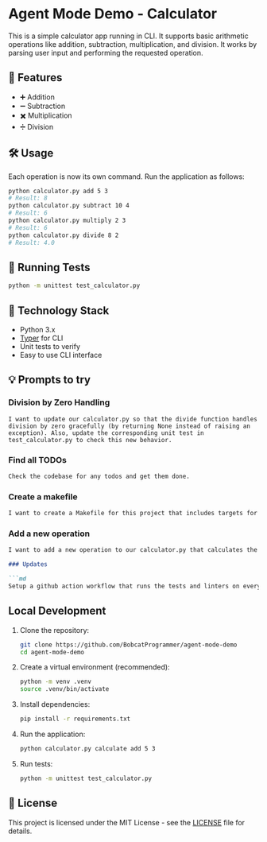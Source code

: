 # Agent Mode Demo - Calculator

This is a simple calculator app running in CLI. It supports basic arithmetic operations like addition, subtraction, multiplication, and division. It works by parsing user input and performing the requested operation.

## 🚀 Features

- ➕ Addition
- ➖ Subtraction
- ✖️ Multiplication
- ➗ Division

## 🛠️ Usage

Each operation is now its own command. Run the application as follows:

```sh
python calculator.py add 5 3
# Result: 8
python calculator.py subtract 10 4
# Result: 6
python calculator.py multiply 2 3
# Result: 6
python calculator.py divide 8 2
# Result: 4.0
```

## 🧪 Running Tests

```sh
python -m unittest test_calculator.py
```

## 🧩 Technology Stack

- Python 3.x
- [Typer](https://typer.tiangolo.com/) for CLI
- Unit tests to verify
- Easy to use CLI interface

## 💡 Prompts to try

### Division by Zero Handling

```
I want to update our calculator.py so that the divide function handles division by zero gracefully (by returning None instead of raising an exception). Also, update the corresponding unit test in test_calculator.py to check this new behavior.
```

### Find all TODOs

```md
Check the codebase for any todos and get them done.
```

### Create a makefile

```md
I want to create a Makefile for this project that includes targets for running the application, running tests, and cleaning up temporary files.
```

### Add a new operation

```md
I want to add a new operation to our calculator.py that calculates the modulus of two numbers. Update the CLI to support this operation and add a corresponding unit test in test_calculator.py. Update docs```

### Updates

```md
Setup a github action workflow that runs the tests and linters on every pr. Enable Dependabot and pin the typer version to latest stable release. Update the README to reflect these changes.
```

## Local Development

1. Clone the repository:

   ```sh
   git clone https://github.com/BobcatProgrammer/agent-mode-demo
   cd agent-mode-demo
   ```

2. Create a virtual environment (recommended):

   ```sh
   python -m venv .venv
   source .venv/bin/activate
   ```

3. Install dependencies:

   ```sh
   pip install -r requirements.txt
   ```

4. Run the application:

   ```sh
   python calculator.py calculate add 5 3
   ```

5. Run tests:

   ```sh
   python -m unittest test_calculator.py
   ```  

## 📄 License

This project is licensed under the MIT License - see the [LICENSE](LICENSE) file for details.
